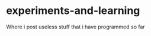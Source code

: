 experiments-and-learning
========================

Where i post useless stuff that i have programmed so far
